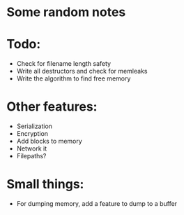 # Some random notes

# Todo:
 * Check for filename length safety
 * Write all destructors and check for memleaks
 * Write the algorithm to find free memory

# Other features:
 * Serialization
 * Encryption
 * Add blocks to memory
 * Network it
 * Filepaths?

# Small things:
 * For dumping memory, add a feature to dump to a buffer
